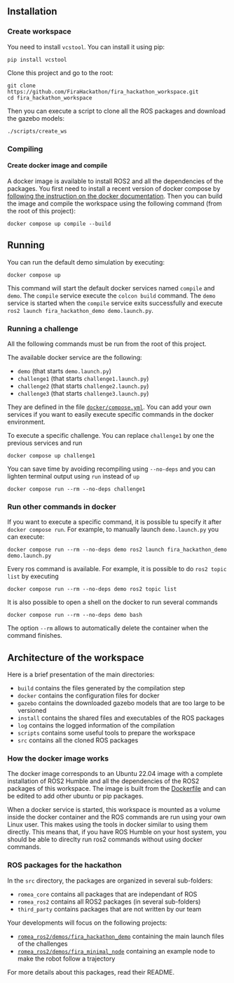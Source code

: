 ## Installation

### Create workspace

You need to install `vcstool`. You can install it using pip:
```
pip install vcstool
```

Clone this project and go to the root:
```
git clone https://github.com/FiraHackathon/fira_hackathon_workspace.git
cd fira_hackathon_workspace
```

Then you can execute a script to clone all the ROS packages and download the gazebo models:
```
./scripts/create_ws
```

### Compiling

#### Create docker image and compile

A docker image is available to install ROS2 and all the dependencies of the packages.
You first need to install a recent version of docker compose by [following the instruction on the
docker documentation](https://docs.docker.com/compose/install/linux/).
Then you can build the image and compile the workspace using the following command (from the root of
this project):
```
docker compose up compile --build
```


## Running

You can run the default demo simulation by executing:
```
docker compose up
```
This command will start the default docker services named `compile` and `demo`.
The `compile` service execute the `colcon build` command.
The `demo` service is started when the `compile` service exits successfully and execute
`ros2 launch fira_hackathon_demo demo.launch.py`.

### Running a challenge

All the following commands must be run from the root of this project.

The available docker service are the following:

* `demo` (that starts `demo.launch.py`)
* `challenge1` (that starts `challenge1.launch.py`)
* `challenge2` (that starts `challenge2.launch.py`)
* `challenge3` (that starts `challenge3.launch.py`)

They are defined in the file [`docker/compose.yml`](docker/compose.yml).
You can add your own services if you want to easily execute specific commands in the docker
environment.

To execute a specific challenge. You can replace `challenge1` by one the previous services and run
```
docker compose up challenge1
```

You can save time by avoiding recompiling using `--no-deps` and you can lighten terminal output
using `run` instead of `up`
```
docker compose run --rm --no-deps challenge1
```

### Run other commands in docker

If you want to execute a specific command, it is possible tu specify it after `docker compose run`.
For example, to manually launch `demo.launch.py` you can execute:
```
docker compose run --rm --no-deps demo ros2 launch fira_hackathon_demo demo.launch.py
```
Every ros command is available.
For example, it is possible to do `ros2 topic list` by executing
```
docker compose run --rm --no-deps demo ros2 topic list
```

It is also possible to open a shell on the docker to run several commands
```
docker compose run --rm --no-deps demo bash
```
The option `--rm` allows to automatically delete the container when the command finishes.


## Architecture of the workspace

Here is a brief presentation of the main directories:

* `build` contains the files generated by the compilation step
* `docker` contains the configuration files for docker
* `gazebo` contains the downloaded gazebo models that are too large to be versioned
* `install` contains the shared files and executables of the ROS packages
* `log` contains the logged information of the compilation
* `scripts` contains some useful tools to prepare the workspace
* `src` contains all the cloned ROS packages

### How the docker image works

The docker image corresponds to an Ubuntu 22.04 image with a complete installation of ROS2 Humble
and all the dependencies of the ROS2 packages of this workspace.
The image is built from the [Dockerfile](docker/Dockerfile) and can be edited to add other ubuntu or
pip packages.

When a docker service is started, this workspace is mounted as a volume inside the docker
container and the ROS commands are run using your own Linux user.
This makes using the tools in docker similar to using them directly.
This means that, if you have ROS Humble on your host system, you should be able to direclty run ros2
commands without using docker commands.

### ROS packages for the hackathon

In the `src` directory, the packages are organized in several sub-folders:

* `romea_core` contains all packages that are independant of ROS
* `romea_ros2` contains all ROS2 packages (in several sub-folders)
* `third_party` contains packages that are not written by our team

Your developments will focus on the following projects:
* [`romea_ros2/demos/fira_hackathon_demo`](https://github.com/FiraHackathon/fira_hackathon_demo)
    containing the main launch files of the challenges
* [`romea_ros2/demos/fira_minimal_node`](https://github.com/FiraHackathon/fira_minimal_node)
    containing an example node to make the robot follow a trajectory

For more details about this packages, read their README.
